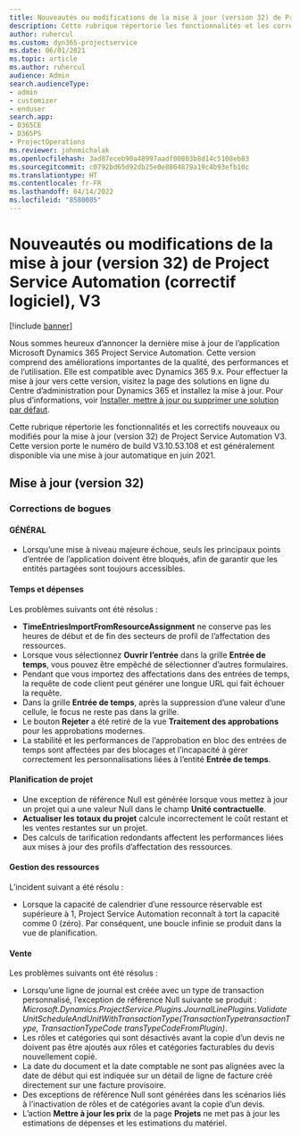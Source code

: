 ```yaml
---
title: Nouveautés ou modifications de la mise à jour (version 32) de Project Service Automation (correctif logiciel), V3
description: Cette rubrique répertorie les fonctionnalités et les correctifs disponibles pour la mise à jour (version 32) de Project Service Automation, V3.
author: ruhercul
ms.custom: dyn365-projectservice
ms.date: 06/01/2021
ms.topic: article
ms.author: ruhercul
audience: Admin
search.audienceType:
- admin
- customizer
- enduser
search.app:
- D365CE
- D365PS
- ProjectOperations
ms.reviewer: johnmichalak
ms.openlocfilehash: 3ad87eceb90a48997aadf00803b8d14c5108eb83
ms.sourcegitcommit: c0792bd65d92db25e0e8864879a19c4b93efb10c
ms.translationtype: HT
ms.contentlocale: fr-FR
ms.lasthandoff: 04/14/2022
ms.locfileid: "8580085"
---
```

# <a name="whats-new-or-changed-in-project-service-automation-update-release-32-v3"></a>Nouveautés ou modifications de la mise à jour (version 32) de Project Service Automation (correctif logiciel), V3

[!include [banner](../includes/psa-now-project-operations.md)]

Nous sommes heureux d’annoncer la dernière mise à jour de l’application Microsoft Dynamics 365 Project Service Automation. Cette version comprend des améliorations importantes de la qualité, des performances et de l’utilisation. Elle est compatible avec Dynamics 365 9.x. Pour effectuer la mise à jour vers cette version, visitez la page des solutions en ligne du Centre d’administration pour Dynamics 365 et installez la mise à jour. Pour plus d’informations, voir [Installer, mettre à jour ou supprimer une solution par défaut](/power-platform/admin/install-remove-preferred-solution).

Cette rubrique répertorie les fonctionnalités et les correctifs nouveaux ou modifiés pour la mise à jour (version 32) de Project Service Automation V3. Cette version porte le numéro de build V3.10.53.108 et est généralement disponible via une mise à jour automatique en juin 2021.

## <a name="update-release-32"></a>Mise à jour (version 32)

### <a name="bug-fixes"></a>Corrections de bogues

#### <a name="general"></a>GÉNÉRAL

- Lorsqu’une mise à niveau majeure échoue, seuls les principaux points d’entrée de l’application doivent être bloqués, afin de garantir que les entités partagées sont toujours accessibles.

#### <a name="time-and-expense"></a>Temps et dépenses

Les problèmes suivants ont été résolus :

- **TimeEntriesImportFromResourceAssignment** ne conserve pas les heures de début et de fin des secteurs de profil de l’affectation des ressources.
- Lorsque vous sélectionnez **Ouvrir l’entrée** dans la grille **Entrée de temps**, vous pouvez être empêché de sélectionner d’autres formulaires.
- Pendant que vous importez des affectations dans des entrées de temps, la requête de code client peut générer une longue URL qui fait échouer la requête.
- Dans la grille **Entrée de temps**, après la suppression d’une valeur d’une cellule, le focus ne reste pas dans la grille.
- Le bouton **Rejeter** a été retiré de la vue **Traitement des approbations** pour les approbations modernes.
- La stabilité et les performances de l’approbation en bloc des entrées de temps sont affectées par des blocages et l’incapacité à gérer correctement les personnalisations liées à l’entité **Entrée de temps**.

#### <a name="project-planning"></a>Planification de projet

- Une exception de référence Null est générée lorsque vous mettez à jour un projet qui a une valeur Null dans le champ **Unité contractuelle**.
- **Actualiser les totaux du projet** calcule incorrectement le coût restant et les ventes restantes sur un projet.
- Des calculs de tarification redondants affectent les performances liées aux mises à jour des profils d’affectation des ressources.

#### <a name="resource-management"></a>Gestion des ressources

L’incident suivant a été résolu :

- Lorsque la capacité de calendrier d’une ressource réservable est supérieure à 1, Project Service Automation reconnaît à tort la capacité comme 0 (zéro). Par conséquent, une boucle infinie se produit dans la vue de planification.

#### <a name="sales"></a>Vente

Les problèmes suivants ont été résolus :

- Lorsqu’une ligne de journal est créée avec un type de transaction personnalisé, l’exception de référence Null suivante se produit : *Microsoft.Dynamics.ProjectService.Plugins.JournalLinePlugins.ValidateUnitScheduleAndUnitWithTransactionType(TransactionTypetransactionType, TransactionTypeCode transTypeCodeFromPlugin)*.
- Les rôles et catégories qui sont désactivés avant la copie d’un devis ne doivent pas être ajoutés aux rôles et catégories facturables du devis nouvellement copié.
- La date du document et la date comptable ne sont pas alignées avec la date de début qui est indiquée sur un détail de ligne de facture créé directement sur une facture provisoire.
- Des exceptions de référence Null sont générées dans les scénarios liés à l’inactivation de rôles et de catégories avant la copie d’un devis.
- L’action **Mettre à jour les prix** de la page **Projets** ne met pas à jour les estimations de dépenses et les estimations du matériel.
